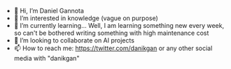 - 👋 Hi, I’m Daniel Gannota
- 👀 I’m interested in knowledge (vague on purpose)
- 🌱 I’m currently learning... Well, I am learning something new every week, so can't be bothered writing something with high maintenance cost
- 💞️ I’m looking to collaborate on AI projects
- 📫 How to reach me: https://twitter.com/danikgan or any other social media with "danikgan"

<!---
danikgan/danikgan is a ✨ special ✨ repository because its `README.md` (this file) appears on your GitHub profile.
You can click the Preview link to take a look at your changes.
--->
